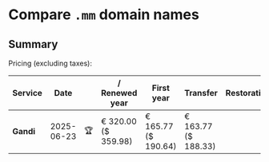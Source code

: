 # Compare `.mm` domain names

## Summary

Pricing (excluding taxes):

| Service | Date |  | / Renewed year | First year | Transfer | Restoration |
|--|--|--|--|--|--|--|
| **Gandi** | 2025-06-23 | 🏆 | € 320.00<br>($ 359.98) | € 165.77<br>($ 190.64) | € 163.77<br>($ 188.33) |  |
